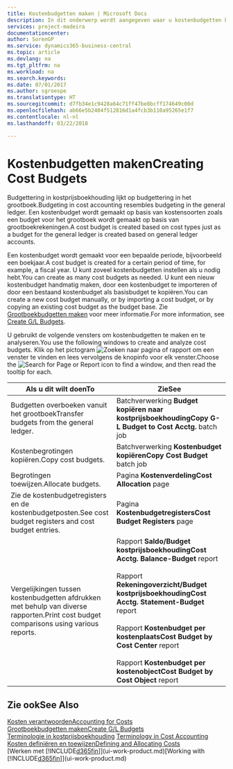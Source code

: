 ```yaml
---
title: Kostenbudgetten maken | Microsoft Docs
description: In dit onderwerp wordt aangegeven waar u kostenbudgetten kunt maken en analyseren.
services: project-madeira
documentationcenter: 
author: SorenGP
ms.service: dynamics365-business-central
ms.topic: article
ms.devlang: na
ms.tgt_pltfrm: na
ms.workload: na
ms.search.keywords: 
ms.date: 07/01/2017
ms.author: sgroespe
ms.translationtype: HT
ms.sourcegitcommit: d7fb34e1c9428a64c71ff47be8bcff174649c00d
ms.openlocfilehash: ab66e5b2404f512816d1a4fcb3b110a95265e1f7
ms.contentlocale: nl-nl
ms.lasthandoff: 03/22/2018

---
```

# <a name="creating-cost-budgets"></a><span data-ttu-id="a44b7-103">Kostenbudgetten maken</span><span class="sxs-lookup"><span data-stu-id="a44b7-103">Creating Cost Budgets</span></span>
<span data-ttu-id="a44b7-104">Budgettering in kostprijsboekhouding lijkt op budgettering in het grootboek.</span><span class="sxs-lookup"><span data-stu-id="a44b7-104">Budgeting in cost accounting resembles budgeting in the general ledger.</span></span> <span data-ttu-id="a44b7-105">Een kostenbudget wordt gemaakt op basis van kostensoorten zoals een budget voor het grootboek wordt gemaakt op basis van grootboekrekeningen.</span><span class="sxs-lookup"><span data-stu-id="a44b7-105">A cost budget is created based on cost types just as a budget for the general ledger is created based on general ledger accounts.</span></span>  

<span data-ttu-id="a44b7-106">Een kostenbudget wordt gemaakt voor een bepaalde periode, bijvoorbeeld een boekjaar.</span><span class="sxs-lookup"><span data-stu-id="a44b7-106">A cost budget is created for a certain period of time, for example, a fiscal year.</span></span> <span data-ttu-id="a44b7-107">U kunt zoveel kostenbudgetten instellen als u nodig hebt.</span><span class="sxs-lookup"><span data-stu-id="a44b7-107">You can create as many cost budgets as needed.</span></span> <span data-ttu-id="a44b7-108">U kunt een nieuw kostenbudget handmatig maken, door een kostenbudget te importeren of door een bestaand kostenbudget als basisbudget te kopiëren.</span><span class="sxs-lookup"><span data-stu-id="a44b7-108">You can create a new cost budget manually, or by importing a cost budget, or by copying an existing cost budget as the budget base.</span></span> <span data-ttu-id="a44b7-109">Zie [Grootboekbudgetten maken](finance-how-create-budgets.md) voor meer informatie.</span><span class="sxs-lookup"><span data-stu-id="a44b7-109">For more information, see [Create G/L Budgets](finance-how-create-budgets.md).</span></span>

<span data-ttu-id="a44b7-110">U gebruikt de volgende vensters om kostenbudgetten te maken en te analyseren.</span><span class="sxs-lookup"><span data-stu-id="a44b7-110">You use the following windows to create and analyze cost budgets.</span></span> <span data-ttu-id="a44b7-111">Klik op het pictogram ![Zoeken naar pagina of rapport](media/ui-search/search_small.png "pictogram Zoeken naar pagina of rapport") om een venster te vinden en lees vervolgens de knopinfo voor elk venster.</span><span class="sxs-lookup"><span data-stu-id="a44b7-111">Choose the ![Search for Page or Report](media/ui-search/search_small.png "Search for Page or Report icon") icon to find a window, and then read the tooltip for each.</span></span>

|<span data-ttu-id="a44b7-112">Als u dit wilt doen</span><span class="sxs-lookup"><span data-stu-id="a44b7-112">To</span></span>|<span data-ttu-id="a44b7-113">Zie</span><span class="sxs-lookup"><span data-stu-id="a44b7-113">See</span></span>|  
|--------|---------|  
|<span data-ttu-id="a44b7-114">Budgetten overboeken vanuit het grootboek</span><span class="sxs-lookup"><span data-stu-id="a44b7-114">Transfer budgets from the general ledger.</span></span>|<span data-ttu-id="a44b7-115">Batchverwerking **Budget kopiëren naar kostprijsboekhouding**</span><span class="sxs-lookup"><span data-stu-id="a44b7-115">**Copy G-L Budget to Cost Acctg.** batch job</span></span>|  
|<span data-ttu-id="a44b7-116">Kostenbegrotingen kopiëren.</span><span class="sxs-lookup"><span data-stu-id="a44b7-116">Copy cost budgets.</span></span>|<span data-ttu-id="a44b7-117">Batchverwerking **Kostenbudget kopiëren**</span><span class="sxs-lookup"><span data-stu-id="a44b7-117">**Copy Cost Budget** batch job</span></span>|  
|<span data-ttu-id="a44b7-118">Begrotingen toewijzen.</span><span class="sxs-lookup"><span data-stu-id="a44b7-118">Allocate budgets.</span></span>|<span data-ttu-id="a44b7-119">Pagina **Kostenverdeling**</span><span class="sxs-lookup"><span data-stu-id="a44b7-119">**Cost Allocation** page</span></span>|  
|<span data-ttu-id="a44b7-120">Zie de kostenbudgetregisters en de kostenbudgetposten.</span><span class="sxs-lookup"><span data-stu-id="a44b7-120">See cost budget registers and cost budget entries.</span></span>|<span data-ttu-id="a44b7-121">Pagina **Kostenbudgetregisters**</span><span class="sxs-lookup"><span data-stu-id="a44b7-121">**Cost Budget Registers** page</span></span>|  
|<span data-ttu-id="a44b7-122">Vergelijkingen tussen kostenbudgetten afdrukken met behulp van diverse rapporten.</span><span class="sxs-lookup"><span data-stu-id="a44b7-122">Print cost budget comparisons using various reports.</span></span>|<span data-ttu-id="a44b7-123">Rapport **Saldo/Budget kostprijsboekhouding**</span><span class="sxs-lookup"><span data-stu-id="a44b7-123">**Cost Acctg. Balance-Budget** report</span></span><br /><br /> <span data-ttu-id="a44b7-124">Rapport **Rekeningoverzicht/Budget kostprijsboekhouding**</span><span class="sxs-lookup"><span data-stu-id="a44b7-124">**Cost Acctg. Statement-Budget** report</span></span><br /><br /> <span data-ttu-id="a44b7-125">Rapport **Kostenbudget per kostenplaats**</span><span class="sxs-lookup"><span data-stu-id="a44b7-125">**Cost Budget by Cost Center** report</span></span><br /><br /> <span data-ttu-id="a44b7-126">Rapport **Kostenbudget per kostenobject**</span><span class="sxs-lookup"><span data-stu-id="a44b7-126">**Cost Budget by Cost Object** report</span></span>|  

## <a name="see-also"></a><span data-ttu-id="a44b7-127">Zie ook</span><span class="sxs-lookup"><span data-stu-id="a44b7-127">See Also</span></span>  
[<span data-ttu-id="a44b7-128">Kosten verantwoorden</span><span class="sxs-lookup"><span data-stu-id="a44b7-128">Accounting for Costs</span></span>](finance-manage-cost-accounting.md)  
[<span data-ttu-id="a44b7-129">Grootboekbudgetten maken</span><span class="sxs-lookup"><span data-stu-id="a44b7-129">Create G/L Budgets</span></span>](finance-how-create-budgets.md)  
<span data-ttu-id="a44b7-130">[Terminologie in kostprijsboekhouding](finance-terminology-in-cost-accounting.md) </span><span class="sxs-lookup"><span data-stu-id="a44b7-130">[Terminology in Cost Accounting](finance-terminology-in-cost-accounting.md) </span></span>  
[<span data-ttu-id="a44b7-131">Kosten definiëren en toewijzen</span><span class="sxs-lookup"><span data-stu-id="a44b7-131">Defining and Allocating Costs</span></span>](finance-define-and-allocate-costs.md)  
<span data-ttu-id="a44b7-132">[Werken met [!INCLUDE[d365fin](includes/d365fin_md.md)]](ui-work-product.md)</span><span class="sxs-lookup"><span data-stu-id="a44b7-132">[Working with [!INCLUDE[d365fin](includes/d365fin_md.md)]](ui-work-product.md)</span></span>

